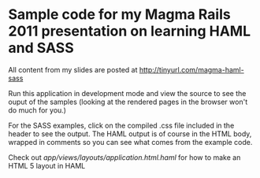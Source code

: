 Sample code for my Magma Rails 2011 presentation on learning HAML and SASS
==========================================================================

All content from my slides are posted at http://tinyurl.com/magma-haml-sass

Run this application in development mode and view the source to see the ouput of the samples (looking at the rendered pages in the browser won't do much for you.)

For the SASS examples, click on the compiled .css file included in the header to see the output. The HAML output is of course in the HTML body, wrapped in comments so you can see what comes from the example code.

Check out *app/views/layouts/application.html.haml* for how to make an HTML 5 layout in HAML